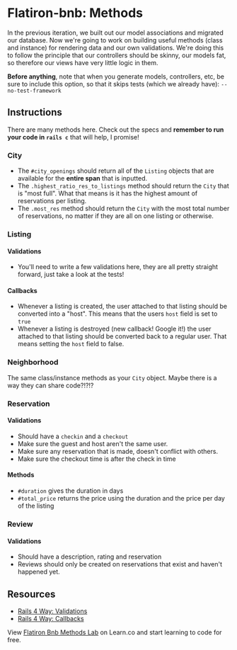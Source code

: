 # Flatiron-bnb: Methods

In the previous iteration, we built out our model associations and migrated our database. Now we're going to work on building useful methods (class and instance) for rendering data and our own validations. We're doing this to follow the principle that our controllers should be skinny, our models fat, so therefore our views have very little logic in them.

**Before anything**, note that when you generate models, controllers, etc, be sure to include this option, so that it skips tests (which we already have): `--no-test-framework`

## Instructions

There are many methods here. Check out the specs and **remember to run your code in `rails c`** that will help, I promise!

### City

  * The `#city_openings` should return all of the `Listing` objects that are available for the **entire span** that is inputted. 
  * The `.highest_ratio_res_to_listings` method should return the `City` that is "most full". What that means is it has the highest amount of reservations per listing.
  * The `.most_res` method should return the `City` with the most total number of reservations, no matter if they are all on one listing or otherwise.

### Listing

#### Validations

  * You'll need to write a few validations here, they are all pretty straight forward, just take a look at the tests!

#### Callbacks

  * Whenever a listing is created, the user attached to that listing should be converted into a "host". This means that the users `host` field is set to `true`
  * Whenever a listing is destroyed (new callback! Google it!) the user attached to that listing should be converted back to a regular user. That means setting the `host` field to false.

### Neighborhood

The same class/instance methods as your `City` object. Maybe there is a way they can share code?!?!?

### Reservation

#### Validations

  * Should have a `checkin` and a `checkout`
  * Make sure the guest and host aren't the same user.
  * Make sure any reservation that is made, doesn't conflict with others.
  * Make sure the checkout time is after the check in time

#### Methods

  * `#duration` gives the duration in days
  * `#total_price` returns the price using the duration and the price per day of the listing

### Review

#### Validations

  * Should have a description, rating and reservation
  * Reviews should only be created on reservations that exist and haven't happened yet.

## Resources


* [Rails 4 Way: Validations](http://beta-library.herokuapp.com/books/the-rails-4-way#page=247)
* [Rails 4 Way: Callbacks](http://beta-library.herokuapp.com/books/the-rails-4-way#page=273)


<p data-visibility='hidden'>View <a href='https://learn.co/lessons/flatiron-bnb-methods'>Flatiron Bnb Methods Lab</a> on Learn.co and start learning to code for free.</p>

